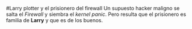 #Larry plotter y el prisionero del firewall
Un supuesto hacker maligno se salta el *Firewall* y siembra el *kernel panic*.
Pero resulta que el prisionero es familia de **Larry** y que es de los buenos.

